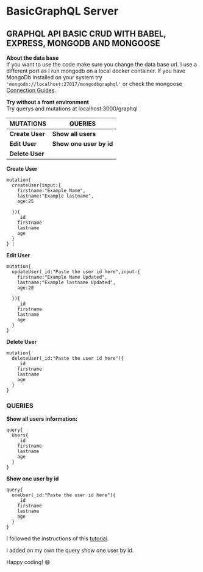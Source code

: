 # BasicGraphQL Server

## GRAPHQL API BASIC CRUD WITH BABEL, EXPRESS, MONGODB AND MONGOOSE

**About the data base**\
If you want to use the code make sure you change the data base url. I use a different port as I run mongodb on a local docker container.
If you have MongoDb installed on your system try ```'mongodb://localhost:27017/mongodbgraphql'``` or check the mongoose [Connection Guides](https://mongoosejs.com/docs/connections.html).

**Try without a front environment**\
Try querys and mutations at localhost:3000/graphql

| MUTATIONS | QUERIES |
| --- | --- |
| **Create User** | **Show all users**
| **Edit User** | **Show one user by id**
| **Delete User** | 

**Create User** 
```
mutation{
  createUser(input:{
    firstname:"Example Name",
    lastname:"Example lastname",
    age:25
    
  }){
    _id
    firstname
    lastname 
    age
  }
} |
```


**Edit User**
```
mutation{
  updateUser(_id:"Paste the user id here",input:{
    firstname:"Example Name Updated",
    lastname:"Example lastname Updated",
    age:20
    
  }){
    _id
    firstname
    lastname 
    age
  }
}
```

**Delete User**
```
mutation{
  deleteUser(_id:"Paste the user id here"){
    _id
    firstname
    lastname 
    age
  }
}
```

### QUERIES

**Show all users information:**
```
query{
  Users{
    _id
    firstname
    lastname
    age
  }
}
```

**Show one user by id**

```
query{
  oneUser(_id:"Paste the user id here"){
    _id
    firstname
    lastname 
    age
  }
}
```

I followed the instructions of this [tutorial](https://www.youtube.com/watch?v=Wl8O6wW4FJU&list=RDCMUCX9NJ471o7Wie1DQe94RVIg&start_radio=1&rv=Wl8O6wW4FJU&t=2&ab_channel=Fazt).

I added on my own the query show one user by id.

Happy coding! :smile: 




